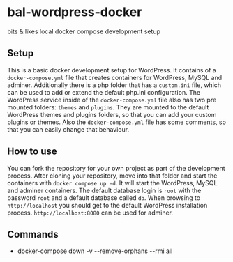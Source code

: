 # bal-wordpress-docker
bits &amp; likes local docker compose development setup

## Setup
This is a basic docker development setup for WordPress. It contains of a `docker-compose.yml` file that creates containers for WordPress, MySQL and adminer. 
Additionally there is a php folder that has a `custom.ini` file, which can be used to add or extend the default php.ini configuration. 
The WordPress service inside of the `docker-compose.yml` file also has two pre mounted folders: `themes` and `plugins`. They are mounted to the default WordPress themes and plugins folders, so that you can add your custom plugins or themes. Also the `docker-compose.yml` file has some comments, so that you can easily change that behaviour. 

## How to use
You can fork the repository for your own project as part of the development process. After cloning your repository, move into that folder and start the containers with `docker compose up -d`. 
It will start the WordPress, MySQL and adminer containers. The default database login is `root` with the password `root` and a default database called `db`. 
When browsing to `http://localhost` you should get to the default WordPress installation process. `http://localhost:8080` can be used for adminer. 

## Commands
- docker-compose down -v --remove-orphans --rmi all